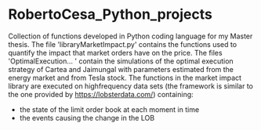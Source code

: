 # RobertoCesa_Python_projects
Collection of functions developed in Python coding language for my Master thesis.
The file 'libraryMarketImpact.py' contains the functions used to quantify the impact that market orders have on the price.
The files 'OptimalExecution... ' contain the simulations of the optimal execution strategy of Cartea and Jaimungal with parameters estimated from the energy market and from Tesla stock.
The functions in the market impact library are executed on highfrequency data sets (the framework is similar to the one provided by https://lobsterdata.com/) containing: 
- the state of the limit order book at each moment in time
- the events causing the change in the LOB
 


